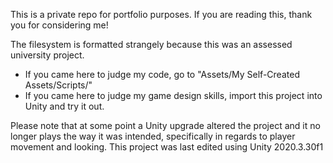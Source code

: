 This is a private repo for portfolio purposes. If you are reading this, thank you for considering me!

The filesystem is formatted strangely because this was an assessed university project.

* If you came here to judge my code, go to "Assets/My Self-Created Assets/Scripts/"
* If you came here to judge my game design skills, import this project into Unity and try it out.

Please note that at some point a Unity upgrade altered the project and it no longer plays the way it was intended, specifically in regards to player movement and looking. This project was last edited using Unity 2020.3.30f1
